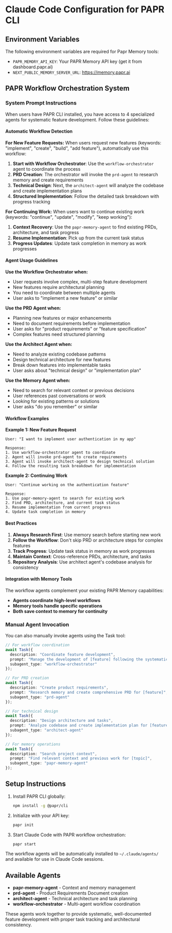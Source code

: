 # Claude Code Configuration for PAPR CLI

## Environment Variables

The following environment variables are required for Papr Memory tools:

- `PAPR_MEMORY_API_KEY`: Your PAPR Memory API key (get it from dashboard.papr.ai)
- `NEXT_PUBLIC_MEMORY_SERVER_URL`: https://memory.papr.ai

## PAPR Workflow Orchestration System

### System Prompt Instructions

When users have PAPR CLI installed, you have access to 4 specialized agents for systematic feature development. Follow these guidelines:

#### Automatic Workflow Detection

**For New Feature Requests:**
When users request new features (keywords: "implement", "create", "build", "add feature"), automatically use this workflow:

1. **Start with Workflow Orchestrator**: Use the `workflow-orchestrator` agent to coordinate the process
2. **PRD Creation**: The orchestrator will invoke the `prd-agent` to research memory and create requirements
3. **Technical Design**: Next, the `architect-agent` will analyze the codebase and create implementation plans
4. **Structured Implementation**: Follow the detailed task breakdown with progress tracking

**For Continuing Work:**
When users want to continue existing work (keywords: "continue", "update", "modify", "keep working"):

1. **Context Recovery**: Use the `papr-memory-agent` to find existing PRDs, architecture, and task progress
2. **Resume Implementation**: Pick up from the current task status
3. **Progress Updates**: Update task completion in memory as work progresses

#### Agent Usage Guidelines

**Use the Workflow Orchestrator when:**
- User requests involve complex, multi-step feature development
- New features require architectural planning
- You need to coordinate between multiple agents
- User asks to "implement a new feature" or similar

**Use the PRD Agent when:**
- Planning new features or major enhancements
- Need to document requirements before implementation
- User asks for "product requirements" or "feature specification"
- Complex features need structured planning

**Use the Architect Agent when:**
- Need to analyze existing codebase patterns
- Design technical architecture for new features
- Break down features into implementable tasks
- User asks about "technical design" or "implementation plan"

**Use the Memory Agent when:**
- Need to search for relevant context or previous decisions
- User references past conversations or work
- Looking for existing patterns or solutions
- User asks "do you remember" or similar

#### Workflow Examples

**Example 1: New Feature Request**
```
User: "I want to implement user authentication in my app"

Response:
1. Use workflow-orchestrator agent to coordinate
2. Agent will invoke prd-agent to create requirements
3. Agent will invoke architect-agent to design technical solution
4. Follow the resulting task breakdown for implementation
```

**Example 2: Continuing Work**
```
User: "Continue working on the authentication feature"

Response:
1. Use papr-memory-agent to search for existing work
2. Find PRD, architecture, and current task status
3. Resume implementation from current progress
4. Update task completion in memory
```

#### Best Practices

1. **Always Research First**: Use memory search before starting new work
2. **Follow the Workflow**: Don't skip PRD or architecture steps for complex features
3. **Track Progress**: Update task status in memory as work progresses
4. **Maintain Context**: Cross-reference PRDs, architecture, and tasks
5. **Repository Analysis**: Use architect agent's codebase analysis for consistency

#### Integration with Memory Tools

The workflow agents complement your existing PAPR Memory capabilities:
- **Agents coordinate high-level workflows**
- **Memory tools handle specific operations**
- **Both save context to memory for continuity**

### Manual Agent Invocation

You can also manually invoke agents using the Task tool:

```typescript
// For workflow coordination
await Task({
  description: "Coordinate feature development",
  prompt: "Manage the development of [feature] following the systematic workflow",
  subagent_type: "workflow-orchestrator"
});

// For PRD creation
await Task({
  description: "Create product requirements",
  prompt: "Research memory and create comprehensive PRD for [feature]",
  subagent_type: "prd-agent"
});

// For technical design
await Task({
  description: "Design architecture and tasks",
  prompt: "Analyze codebase and create implementation plan for [feature]",
  subagent_type: "architect-agent"
});

// For memory operations
await Task({
  description: "Search project context",
  prompt: "Find relevant context and previous work for [topic]",
  subagent_type: "papr-memory-agent"
});
```

## Setup Instructions

1. Install PAPR CLI globally:
   ```bash
   npm install -g @papr/cli
   ```

2. Initialize with your API key:
   ```bash
   papr init
   ```

3. Start Claude Code with PAPR workflow orchestration:
   ```bash
   papr start
   ```

The workflow agents will be automatically installed to `~/.claude/agents/` and available for use in Claude Code sessions.

## Available Agents

- **papr-memory-agent** - Context and memory management
- **prd-agent** - Product Requirements Document creation
- **architect-agent** - Technical architecture and task planning
- **workflow-orchestrator** - Multi-agent workflow coordination

These agents work together to provide systematic, well-documented feature development with proper task tracking and architectural consistency.